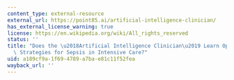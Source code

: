 ```yaml
---
content_type: external-resource
external_url: https://point85.ai/artificial-intelligence-clinician/
has_external_license_warning: true
license: https://en.wikipedia.org/wiki/All_rights_reserved
status: ''
title: "Does the \u2018Artificial Intelligence Clinician\u2019 Learn Optimal Treatment\
  \ Strategies for Sepsis in Intensive Care?"
uid: a189cf9a-1f69-4789-a7ba-e81c11f52fea
wayback_url: ''
---
```


